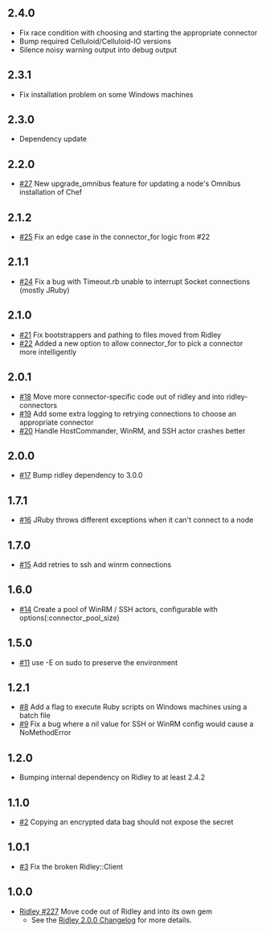 ## 2.4.0

* Fix race condition with choosing and starting the appropriate connector
* Bump required Celluloid/Celluloid-IO versions
* Silence noisy warning output into debug output

## 2.3.1

* Fix installation problem on some Windows machines

## 2.3.0

* Dependency update

## 2.2.0

* [#27](https://github.com/RiotGames/ridley-connectors/pull/27) New upgrade_omnibus feature for updating a node's Omnibus installation of Chef

## 2.1.2

* [#25](https://github.com/RiotGames/ridley-connectors/pull/25) Fix an edge case in the connector_for logic from #22

## 2.1.1

* [#24](https://github.com/RiotGames/ridley-connectors/pull/24) Fix a bug with Timeout.rb unable to interrupt Socket connections (mostly JRuby)

## 2.1.0

* [#21](https://github.com/RiotGames/ridley-connectors/pull/21) Fix bootstrappers and pathing to files moved from Ridley
* [#22](https://github.com/RiotGames/ridley-connectors/pull/22) Added a new option to allow connector_for to pick a connector more intelligently

## 2.0.1

* [#18](https://github.com/RiotGames/ridley-connectors/pull/18) Move more connector-specific code out of ridley and into ridley-connectors
* [#19](https://github.com/RiotGames/ridley-connectors/pull/19) Add some extra logging to retrying connections to choose an appropriate connector
* [#20](https://github.com/RiotGames/ridley-connectors/pull/20) Handle HostCommander, WinRM, and SSH actor crashes better

## 2.0.0

* [#17](https://github.com/RiotGames/ridley-connectors/pull/17) Bump ridley dependency to 3.0.0

## 1.7.1

* [#16](https://github.com/RiotGames/ridley-connectors/pull/16) JRuby throws different exceptions when it can't connect to a node

## 1.7.0

* [#15](https://github.com/RiotGames/ridley-connectors/pull/15) Add retries to ssh and winrm connections

## 1.6.0
* [#14](https://github.com/RiotGames/ridley-connectors/pull/14) Create
  a pool of WinRM / SSH actors, configurable with options(:connector\_pool\_size)

## 1.5.0
* [#11](https://github.com/RiotGames/ridley-connectors/pull/11) use -E on sudo to preserve the environment

## 1.2.1

* [#8](https://github.com/RiotGames/ridley-connectors/pull/8) Add a flag to execute Ruby scripts on Windows machines using a batch file
* [#9](https://github.com/RiotGames/ridley-connectors/pull/9) Fix a bug where a nil value for SSH or WinRM config would cause a NoMethodError

## 1.2.0

* Bumping internal dependency on Ridley to at least 2.4.2

## 1.1.0

* [#2](https://github.com/RiotGames/ridley-connectors/pull/2) Copying an encrypted data bag should not expose the secret

## 1.0.1

* [#3](https://github.com/RiotGames/ridley-connectors/pull/3) Fix the broken Ridley::Client

## 1.0.0

* [Ridley #227](https://github.com/RiotGames/ridley/pull/227) Move code out of Ridley and into its own gem
  * See the [Ridley 2.0.0 Changelog](https://github.com/RiotGames/ridley/blob/v2.0.0/CHANGELOG.md) for more details.
